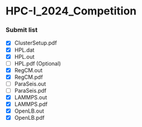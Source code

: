 # HPC-I_2024_Competition

### Submit list
- [x] ClusterSetup.pdf
- [x] HPL.dat
- [x] HPL.out
- [ ] HPL.pdf (Optional)
- [x] RegCM.out
- [x] RegCM.pdf
- [ ] ParaSeis.out
- [ ] ParaSeis.pdf
- [x] LAMMPS.out
- [x] LAMMPS.pdf
- [x] OpenLB.out
- [x] OpenLB.pdf